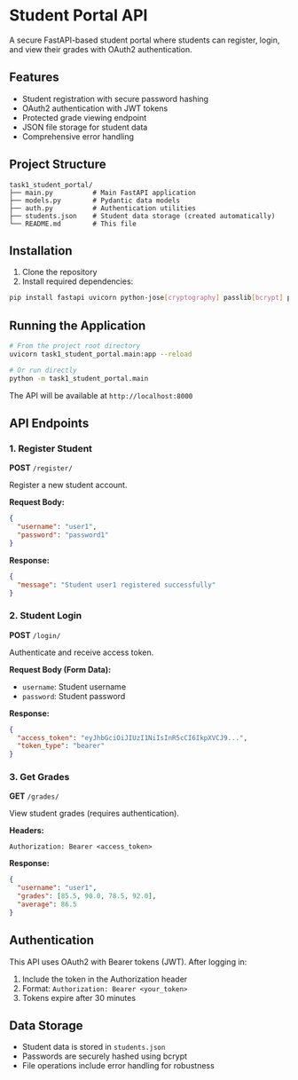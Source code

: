 # Student Portal API

A secure FastAPI-based student portal where students can register, login, and view their grades with OAuth2 authentication.

## Features

- Student registration with secure password hashing
- OAuth2 authentication with JWT tokens
- Protected grade viewing endpoint
- JSON file storage for student data
- Comprehensive error handling

## Project Structure

```
task1_student_portal/
├── main.py          # Main FastAPI application
├── models.py        # Pydantic data models
├── auth.py          # Authentication utilities
├── students.json    # Student data storage (created automatically)
└── README.md        # This file
```

## Installation

1. Clone the repository
2. Install required dependencies:

```bash
pip install fastapi uvicorn python-jose[cryptography] passlib[bcrypt] python-multipart
```

## Running the Application

```bash
# From the project root directory
uvicorn task1_student_portal.main:app --reload

# Or run directly
python -m task1_student_portal.main
```

The API will be available at `http://localhost:8000`

## API Endpoints

### 1. Register Student
**POST** `/register/`

Register a new student account.

**Request Body:**
```json
{
  "username": "user1",
  "password": "password1"
}
```

**Response:**
```json
{
  "message": "Student user1 registered successfully"
}
```

### 2. Student Login
**POST** `/login/`

Authenticate and receive access token.

**Request Body (Form Data):**
- `username`: Student username
- `password`: Student password

**Response:**
```json
{
  "access_token": "eyJhbGciOiJIUzI1NiIsInR5cCI6IkpXVCJ9...",
  "token_type": "bearer"
}
```

### 3. Get Grades
**GET** `/grades/`

View student grades (requires authentication).

**Headers:**
```
Authorization: Bearer <access_token>
```

**Response:**
```json
{
  "username": "user1",
  "grades": [85.5, 90.0, 78.5, 92.0],
  "average": 86.5
}
```

## Authentication

This API uses OAuth2 with Bearer tokens (JWT). After logging in:

1. Include the token in the Authorization header
2. Format: `Authorization: Bearer <your_token>`
3. Tokens expire after 30 minutes

## Data Storage

- Student data is stored in `students.json`
- Passwords are securely hashed using bcrypt
- File operations include error handling for robustness
